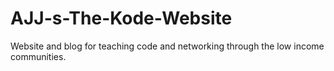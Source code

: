 # AJJ-s-The-Kode-Website
Website and blog for teaching code and networking through the low income communities.
